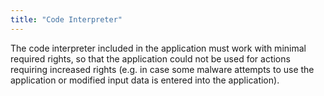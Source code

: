 ```yaml
---
title: "Code Interpreter"
---
```

The code interpreter included in the application must work with minimal required rights, so that the application could not be used for actions requiring increased rights (e.g. in case some malware attempts to use the application or modified input data is entered into the application). 
